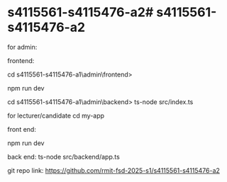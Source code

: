 # s4115561-s4115476-a2#   s 4 1 1 5 5 6 1 - s 4 1 1 5 4 7 6 - a 2 
 

for admin:

frontend:

cd s4115561-s4115476-a1\admin\frontend>

npm run dev

cd s4115561-s4115476-a1\admin\backend>
ts-node src/index.ts


for lecturer/candidate
cd my-app

front end:

npm run dev

back end:
ts-node src/backend/app.ts

git repo link: https://github.com/rmit-fsd-2025-s1/s4115561-s4115476-a2
